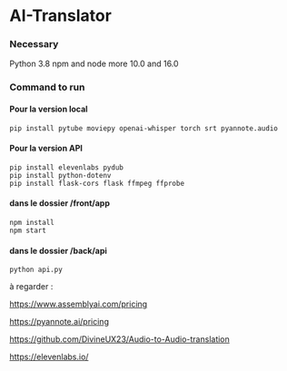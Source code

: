 # AI-Translator

### Necessary

Python 3.8
npm and node more 10.0 and 16.0

### Command to run 
#### Pour la version local

``` 
pip install pytube moviepy openai-whisper torch srt pyannote.audio
```

#### Pour la version API

```
pip install elevenlabs pydub
pip install python-dotenv
pip install flask-cors flask ffmpeg ffprobe 
```

#### dans le dossier /front/app
```
npm install 
npm start
```

#### dans le dossier /back/api 

```
python api.py
```

à regarder : 

https://www.assemblyai.com/pricing

https://pyannote.ai/pricing

https://github.com/DivineUX23/Audio-to-Audio-translation

https://elevenlabs.io/

